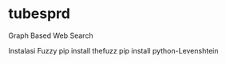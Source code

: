 # tubesprd
Graph Based Web Search

Instalasi Fuzzy
pip install thefuzz
pip install python-Levenshtein

